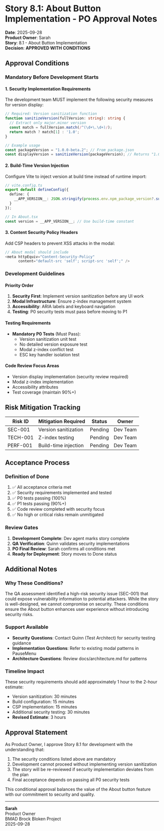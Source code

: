 # Story 8.1: About Button Implementation - PO Approval Notes

**Date**: 2025-09-28  
**Product Owner**: Sarah  
**Story**: 8.1 - About Button Implementation  
**Decision**: **APPROVED WITH CONDITIONS**

## Approval Conditions

### Mandatory Before Development Starts

#### 1. Security Implementation Requirements
The development team MUST implement the following security measures for version display:

```typescript
// Required: Version sanitization function
function sanitizeVersion(fullVersion: string): string {
  // Extract only major.minor version
  const match = fullVersion.match(/^(\d+\.\d+)/);
  return match ? match[1] : '1.0';
}

// Example usage
const packageVersion = "1.0.0-beta.2"; // From package.json
const displayVersion = sanitizeVersion(packageVersion); // Returns "1.0"
```

#### 2. Build-Time Version Injection
Configure Vite to inject version at build time instead of runtime import:

```typescript
// vite.config.ts
export default defineConfig({
  define: {
    __APP_VERSION__: JSON.stringify(process.env.npm_package_version?.substring(0, 3))
  }
});

// In About.tsx
const version = __APP_VERSION__; // Use build-time constant
```

#### 3. Content Security Policy Headers
Add CSP headers to prevent XSS attacks in the modal:

```typescript
// About modal should include
<meta httpEquiv="Content-Security-Policy" 
      content="default-src 'self'; script-src 'self';" />
```

### Development Guidelines

#### Priority Order
1. **Security First**: Implement version sanitization before any UI work
2. **Modal Infrastructure**: Ensure z-index management system
3. **Accessibility**: ARIA labels and keyboard navigation
4. **Testing**: P0 security tests must pass before moving to P1

#### Testing Requirements
- **Mandatory P0 Tests** (Must Pass):
  - Version sanitization unit test
  - No detailed version exposure test
  - Modal z-index conflict test
  - ESC key handler isolation test

#### Code Review Focus Areas
- Version display implementation (security review required)
- Modal z-index implementation
- Accessibility attributes
- Test coverage (maintain 90%+)

## Risk Mitigation Tracking

| Risk ID | Mitigation Required | Status | Owner |
|---------|-------------------|---------|-------|
| SEC-001 | Version sanitization | Pending | Dev Team |
| TECH-001 | Z-index testing | Pending | Dev Team |
| PERF-001 | Build-time injection | Pending | Dev Team |

## Acceptance Process

### Definition of Done
1. ✅ All acceptance criteria met
2. ✅ Security requirements implemented and tested
3. ✅ P0 tests passing (100%)
4. ✅ P1 tests passing (90%+)
5. ✅ Code review completed with security focus
6. ✅ No high or critical risks remain unmitigated

### Review Gates
1. **Development Complete**: Dev agent marks story complete
2. **QA Verification**: Quinn validates security implementations
3. **PO Final Review**: Sarah confirms all conditions met
4. **Ready for Deployment**: Story moves to Done status

## Additional Notes

### Why These Conditions?
The QA assessment identified a high-risk security issue (SEC-001) that could expose vulnerability information to potential attackers. While the story is well-designed, we cannot compromise on security. These conditions ensure the About button enhances user experience without introducing security risks.

### Support Available
- **Security Questions**: Contact Quinn (Test Architect) for security testing guidance
- **Implementation Questions**: Refer to existing modal patterns in PauseMenu
- **Architecture Questions**: Review docs/architecture.md for patterns

### Timeline Impact
These security requirements should add approximately 1 hour to the 2-hour estimate:
- Version sanitization: 30 minutes
- Build configuration: 15 minutes
- CSP implementation: 15 minutes
- Additional security testing: 30 minutes
- **Revised Estimate**: 3 hours

## Approval Statement

As Product Owner, I approve Story 8.1 for development with the understanding that:
1. The security conditions listed above are mandatory
2. Development cannot proceed without implementing version sanitization
3. The story will be re-reviewed if security implementation deviates from the plan
4. Final acceptance depends on passing all P0 security tests

This conditional approval balances the value of the About button feature with our commitment to security and quality.

---
**Sarah**  
Product Owner  
BMAD Brock Bloken Project  
2025-09-28